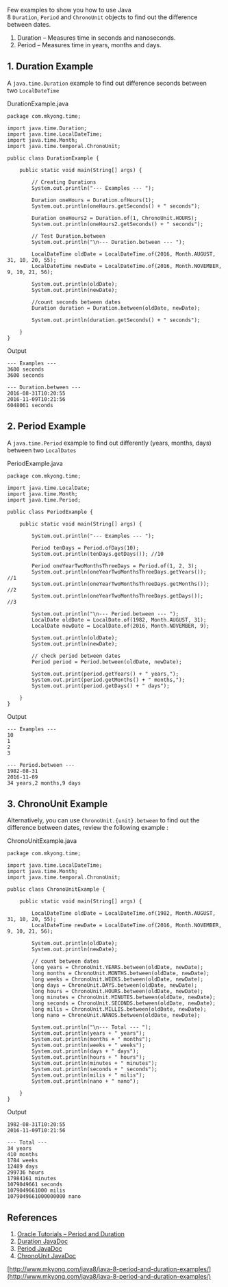 Few examples to show you how to use Java 8 `Duration`, `Period` and `ChronoUnit` objects to find out the difference between dates.

1.  Duration – Measures time in seconds and nanoseconds.
2.  Period – Measures time in years, months and days.

## 1\. Duration Example

A `java.time.Duration` example to find out difference seconds between two `LocalDateTime`

DurationExample.java

    package com.mkyong.time;

    import java.time.Duration;
    import java.time.LocalDateTime;
    import java.time.Month;
    import java.time.temporal.ChronoUnit;

    public class DurationExample {

        public static void main(String[] args) {

    		// Creating Durations
            System.out.println("--- Examples --- ");

            Duration oneHours = Duration.ofHours(1);
            System.out.println(oneHours.getSeconds() + " seconds");

            Duration oneHours2 = Duration.of(1, ChronoUnit.HOURS);
            System.out.println(oneHours2.getSeconds() + " seconds");

    		// Test Duration.between
            System.out.println("\n--- Duration.between --- ");

            LocalDateTime oldDate = LocalDateTime.of(2016, Month.AUGUST, 31, 10, 20, 55);
            LocalDateTime newDate = LocalDateTime.of(2016, Month.NOVEMBER, 9, 10, 21, 56);

            System.out.println(oldDate);
            System.out.println(newDate);

            //count seconds between dates
            Duration duration = Duration.between(oldDate, newDate);

            System.out.println(duration.getSeconds() + " seconds");

        }
    }

Output

    --- Examples ---
    3600 seconds
    3600 seconds

    --- Duration.between ---
    2016-08-31T10:20:55
    2016-11-09T10:21:56
    6048061 seconds

## 2\. Period Example

A `java.time.Period` example to find out differently (years, months, days) between two `LocalDates`

PeriodExample.java

    package com.mkyong.time;

    import java.time.LocalDate;
    import java.time.Month;
    import java.time.Period;

    public class PeriodExample {

        public static void main(String[] args) {

            System.out.println("--- Examples --- ");

            Period tenDays = Period.ofDays(10);
            System.out.println(tenDays.getDays()); //10

            Period oneYearTwoMonthsThreeDays = Period.of(1, 2, 3);
            System.out.println(oneYearTwoMonthsThreeDays.getYears());   //1
            System.out.println(oneYearTwoMonthsThreeDays.getMonths());  //2
            System.out.println(oneYearTwoMonthsThreeDays.getDays());    //3

            System.out.println("\n--- Period.between --- ");
            LocalDate oldDate = LocalDate.of(1982, Month.AUGUST, 31);
            LocalDate newDate = LocalDate.of(2016, Month.NOVEMBER, 9);

            System.out.println(oldDate);
            System.out.println(newDate);

            // check period between dates
            Period period = Period.between(oldDate, newDate);

            System.out.print(period.getYears() + " years,");
            System.out.print(period.getMonths() + " months,");
            System.out.print(period.getDays() + " days");

        }
    }

Output

    --- Examples ---
    10
    1
    2
    3

    --- Period.between ---
    1982-08-31
    2016-11-09
    34 years,2 months,9 days

## 3\. ChronoUnit Example

Alternatively, you can use `ChronoUnit.{unit}.between` to find out the difference between dates, review the following example :

ChronoUnitExample.java

    package com.mkyong.time;

    import java.time.LocalDateTime;
    import java.time.Month;
    import java.time.temporal.ChronoUnit;

    public class ChronoUnitExample {

        public static void main(String[] args) {

            LocalDateTime oldDate = LocalDateTime.of(1982, Month.AUGUST, 31, 10, 20, 55);
            LocalDateTime newDate = LocalDateTime.of(2016, Month.NOVEMBER, 9, 10, 21, 56);

            System.out.println(oldDate);
            System.out.println(newDate);

            // count between dates
            long years = ChronoUnit.YEARS.between(oldDate, newDate);
            long months = ChronoUnit.MONTHS.between(oldDate, newDate);
            long weeks = ChronoUnit.WEEKS.between(oldDate, newDate);
            long days = ChronoUnit.DAYS.between(oldDate, newDate);
            long hours = ChronoUnit.HOURS.between(oldDate, newDate);
            long minutes = ChronoUnit.MINUTES.between(oldDate, newDate);
            long seconds = ChronoUnit.SECONDS.between(oldDate, newDate);
            long milis = ChronoUnit.MILLIS.between(oldDate, newDate);
            long nano = ChronoUnit.NANOS.between(oldDate, newDate);

            System.out.println("\n--- Total --- ");
            System.out.println(years + " years");
            System.out.println(months + " months");
            System.out.println(weeks + " weeks");
            System.out.println(days + " days");
            System.out.println(hours + " hours");
            System.out.println(minutes + " minutes");
            System.out.println(seconds + " seconds");
            System.out.println(milis + " milis");
            System.out.println(nano + " nano");

        }
    }

Output

    1982-08-31T10:20:55
    2016-11-09T10:21:56

    --- Total ---
    34 years
    410 months
    1784 weeks
    12489 days
    299736 hours
    17984161 minutes
    1079049661 seconds
    1079049661000 milis
    1079049661000000000 nano

## References

1.  [Oracle Tutorials – Period and Duration](https://docs.oracle.com/javase/tutorial/datetime/iso/period.html)
2.  [Duration JavaDoc](https://docs.oracle.com/javase/8/docs/api/java/time/Duration.html)
3.  [Period JavaDoc](http://docs.oracle.com/javase/8/docs/api/java/time/Period.html)
4.  [ChronoUnit JavaDoc](https://docs.oracle.com/javase/8/docs/api/java/time/temporal/ChronoUnit.html)

[http://www.mkyong.com/java8/java-8-period-and-duration-examples/](http://www.mkyong.com/java8/java-8-period-and-duration-examples/)
